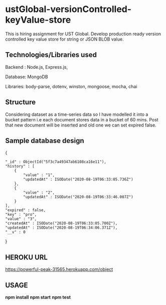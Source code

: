 # ustGlobal-versionControlled-keyValue-store
This is hiring assignment for UST Global. Develop production ready version controlled key value store for string or JSON BLOB value.
## Technologies/Libraries used

Backend : Node.js, Express.js,

Database: MongoDB

Libraries: body-parse, dotenv, winston, mongoose, mocha, chai

## Structure
Considering dataset as a time-series data so I have modelled it into a bucket pattern i.e each document stores data in a bucket of 60 mins.
Post that new document will be inserted and old one we can set expired false.
## Sample database design
{

    "_id" : ObjectId("5f3c7a49347ab6108ca16e11"),   
    "history" : [
        {
            "value" : "1",
            "updatedAt" : ISODate("2020-08-19T06:33:05.736Z")
        },
        {
            "value" : "2",
            "updatedAt" : ISODate("2020-08-19T06:33:46.007Z")
        }
    ],
    "expired" : false,
    "key" : "pro",
    "value" : "3",
    "createdAt" : ISODate("2020-08-19T06:33:05.700Z"),
    "updatedAt" : ISODate("2020-08-19T06:34:06.371Z"),
    "__v" : 0
    
}

## HEROKU URL
https://powerful-peak-31565.herokuapp.com/object

## USAGE
**npm install**
**npm start**
**npm test**